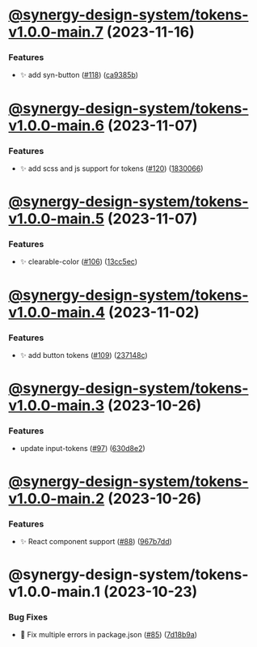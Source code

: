 # [@synergy-design-system/tokens-v1.0.0-main.7](https://github.com/SickDesignSystem/synergy/compare/tokens/1.0.0-main.6...tokens/1.0.0-main.7) (2023-11-16)


### Features

* ✨ add syn-button ([#118](https://github.com/SickDesignSystem/synergy/issues/118)) ([ca9385b](https://github.com/SickDesignSystem/synergy/commit/ca9385beef3f868679d51088d3fa372423277223))

# [@synergy-design-system/tokens-v1.0.0-main.6](https://github.com/SickDesignSystem/synergy/compare/tokens/1.0.0-main.5...tokens/1.0.0-main.6) (2023-11-07)


### Features

* ✨ add scss and js support for tokens ([#120](https://github.com/SickDesignSystem/synergy/issues/120)) ([1830066](https://github.com/SickDesignSystem/synergy/commit/1830066b12a061013a4fb67adaf0856de11f5e9a))

# [@synergy-design-system/tokens-v1.0.0-main.5](https://github.com/SickDesignSystem/synergy/compare/tokens/1.0.0-main.4...tokens/1.0.0-main.5) (2023-11-07)


### Features

* ✨ clearable-color ([#106](https://github.com/SickDesignSystem/synergy/issues/106)) ([13cc5ec](https://github.com/SickDesignSystem/synergy/commit/13cc5ecd0a9f4776dae711c78a3d9e40a0d930e8))

# [@synergy-design-system/tokens-v1.0.0-main.4](https://github.com/SickDesignSystem/synergy/compare/tokens/1.0.0-main.3...tokens/1.0.0-main.4) (2023-11-02)


### Features

* ✨ add button tokens ([#109](https://github.com/SickDesignSystem/synergy/issues/109)) ([237148c](https://github.com/SickDesignSystem/synergy/commit/237148ccf64be74fc3721dc5381010c5495890f8))

# [@synergy-design-system/tokens-v1.0.0-main.3](https://github.com/SickDesignSystem/synergy/compare/tokens/1.0.0-main.2...tokens/1.0.0-main.3) (2023-10-26)


### Features

* update input-tokens ([#97](https://github.com/SickDesignSystem/synergy/issues/97)) ([630d8e2](https://github.com/SickDesignSystem/synergy/commit/630d8e25b053daae1c78944e5e56577aead1a6c2))

# [@synergy-design-system/tokens-v1.0.0-main.2](https://github.com/SickDesignSystem/synergy/compare/tokens/1.0.0-main.1...tokens/1.0.0-main.2) (2023-10-26)


### Features

* ✨ React component support ([#88](https://github.com/SickDesignSystem/synergy/issues/88)) ([967b7dd](https://github.com/SickDesignSystem/synergy/commit/967b7ddce3f2e1f6a1c55898c1368f0560947101))

# @synergy-design-system/tokens-v1.0.0-main.1 (2023-10-23)


### Bug Fixes

* 🤔 Fix multiple errors in package.json ([#85](https://github.com/SickDesignSystem/synergy/issues/85)) ([7d18b9a](https://github.com/SickDesignSystem/synergy/commit/7d18b9a43c836a33f9f1beaefd18c4c2abf937c4))
